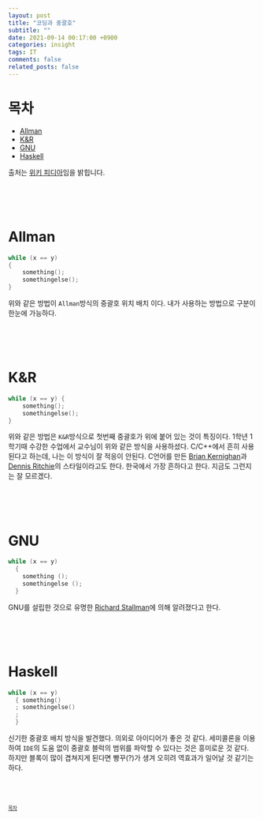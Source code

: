 ```yaml
---
layout: post
title: "코딩과 중괄호"
subtitle: ""
date: 2021-09-14 00:17:00 +0900
categories: insight
tags: IT
comments: false
related_posts: false
---
```


# 목차
 - [Allman](#allman)
 - [K&R](#k-r)
 - [GNU](#gnu)
 - [Haskell](#haskell)

 출처는 [위키 피디아](https://en.wikipedia.org/wiki/Indentation_style)임을 밝힙니다.

<br/><br/><br/>

# Allman
```c
while (x == y)
{
    something();
    somethingelse();
}
```
위와 같은 방법이 `Allman`방식의 중괄호 위치 배치 이다.
내가 사용하는 방법으로 구분이 한눈에 가능하다.

<br/><br/><br/>

# K&R
```c
while (x == y) {
    something();
    somethingelse();
}
```
위와 같은 방법은 `K&R`방식으로 첫번째 중괄호가 위에 붙어 있는 것이 특징이다. 
1학년 1학기때 수강한 수업에서 교수님이 위와 같은 방식을 사용하셨다. 
C/C++에서 흔히 사용된다고 하는데, 나는 이 방식이 잘 적응이 안된다.
C언어를 만든 [Brian Kernighan](https://en.wikipedia.org/wiki/Brian_Kernighan)과 [Dennis Ritchie](https://en.wikipedia.org/wiki/Dennis_Ritchie)의 스타일이라고도 한다.
한국에서 가장 흔하다고 한다.
지금도 그런지는 잘 모르겠다.
<!-- C언어를 만든 [Brian Kernighan](https://en.wikipedia.org/wiki/Brian_Kernighan)과 [Dennis Ritchie](https://en.wikipedia.org/wiki/Dennis_Ritchie)이 쓴 과거의 수학의 정석급 위치를 가지고 있던 C언어 안내서 [The Elements of Programming Style](https://en.wikipedia.org/wiki/The_Elements_of_Programming_Style) -->

<br/><br/><br/>

# GNU
```c
while (x == y)
  {
    something ();
    somethingelse ();
  }
```
GNU를 설립한 것으로 유명한 [Richard Stallman](https://en.wikipedia.org/wiki/Richard_Stallman)에 의해 알려졌다고 한다.


<br/><br/><br/>

# Haskell
```c
while (x == y)
  { something()
  ; somethingelse()
  ;
  }
```
신기한 중괄호 배치 방식을 발견했다.
의외로 아이디어가 좋은 것 같다.
세미콜론을 이용하여 `IDE`의 도움 없이 중괄호 블럭의 범위를 파악할 수 있다는 것은 흥미로운 것 같다.
하지만 블록이 많이 겹쳐지게 된다면 빵꾸(?)가 생겨 오히려 역효과가 일어날 것 같기는 하다.

<br/><br/><br/>
<sup><sub> [목차](#목차) </sub></sup>
 
  <!-- <sub><sup>[]</sup></sub> -->